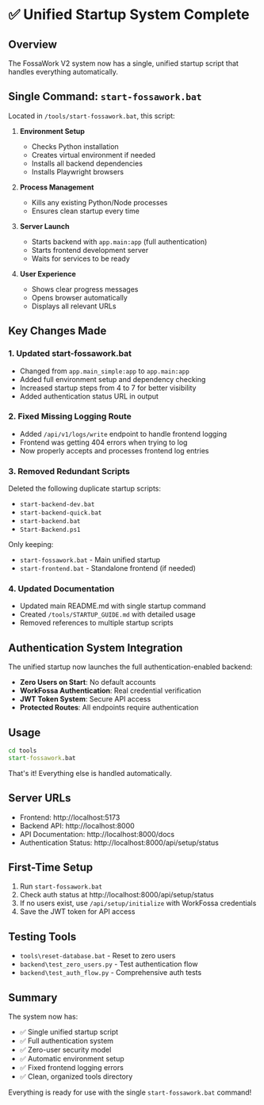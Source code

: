 # ✅ Unified Startup System Complete

## Overview

The FossaWork V2 system now has a single, unified startup script that handles everything automatically.

## Single Command: `start-fossawork.bat`

Located in `/tools/start-fossawork.bat`, this script:

1. **Environment Setup**
   - Checks Python installation
   - Creates virtual environment if needed
   - Installs all backend dependencies
   - Installs Playwright browsers

2. **Process Management**
   - Kills any existing Python/Node processes
   - Ensures clean startup every time

3. **Server Launch**
   - Starts backend with `app.main:app` (full authentication)
   - Starts frontend development server
   - Waits for services to be ready

4. **User Experience**
   - Shows clear progress messages
   - Opens browser automatically
   - Displays all relevant URLs

## Key Changes Made

### 1. Updated start-fossawork.bat
- Changed from `app.main_simple:app` to `app.main:app`
- Added full environment setup and dependency checking
- Increased startup steps from 4 to 7 for better visibility
- Added authentication status URL in output

### 2. Fixed Missing Logging Route
- Added `/api/v1/logs/write` endpoint to handle frontend logging
- Frontend was getting 404 errors when trying to log
- Now properly accepts and processes frontend log entries

### 3. Removed Redundant Scripts
Deleted the following duplicate startup scripts:
- `start-backend-dev.bat`
- `start-backend-quick.bat`  
- `start-backend.bat`
- `Start-Backend.ps1`

Only keeping:
- `start-fossawork.bat` - Main unified startup
- `start-frontend.bat` - Standalone frontend (if needed)

### 4. Updated Documentation
- Updated main README.md with single startup command
- Created `/tools/STARTUP_GUIDE.md` with detailed usage
- Removed references to multiple startup scripts

## Authentication System Integration

The unified startup now launches the full authentication-enabled backend:

- **Zero Users on Start**: No default accounts
- **WorkFossa Authentication**: Real credential verification
- **JWT Token System**: Secure API access
- **Protected Routes**: All endpoints require authentication

## Usage

```cmd
cd tools
start-fossawork.bat
```

That's it! Everything else is handled automatically.

## Server URLs

- Frontend: http://localhost:5173
- Backend API: http://localhost:8000
- API Documentation: http://localhost:8000/docs
- Authentication Status: http://localhost:8000/api/setup/status

## First-Time Setup

1. Run `start-fossawork.bat`
2. Check auth status at http://localhost:8000/api/setup/status
3. If no users exist, use `/api/setup/initialize` with WorkFossa credentials
4. Save the JWT token for API access

## Testing Tools

- `tools\reset-database.bat` - Reset to zero users
- `backend\test_zero_users.py` - Test authentication flow
- `backend\test_auth_flow.py` - Comprehensive auth tests

## Summary

The system now has:
- ✅ Single unified startup script
- ✅ Full authentication system
- ✅ Zero-user security model
- ✅ Automatic environment setup
- ✅ Fixed frontend logging errors
- ✅ Clean, organized tools directory

Everything is ready for use with the single `start-fossawork.bat` command!
